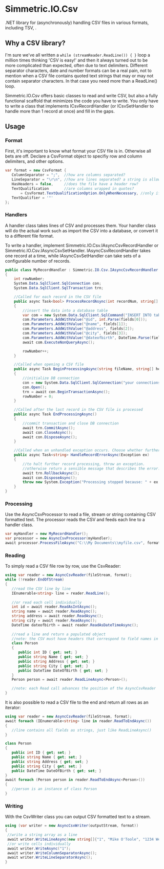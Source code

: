 # Simmetric.IO.Csv
.NET library for (asynchronously) handling CSV files in various formats, including TSV, .

## Why a CSV library?
I'm sure we've all written a `while (streamReader.ReadLine()) { }` loop a million times thinking 'CSV is easy!' and then it always turned out to be more complicated than expected, often due to text delimiters.
Different separator characters, date and number formats can be a real pain, not to mention when a CSV file contains quoted text strings that may or may not contain separator characters. In that case you need more than a ReadLine() loop.

Simmetric.IO.Csv offers basic classes to read and write CSV, but also a fully functional scaffold that minimizes the code you have to write. You only have to write a class that implements ICsvRecordHandler (or ICsvSetHandler to handle more than 1 record at once) and fill in the gaps.

## Usage
### Format
First, it's important to know what format your CSV file is in. Otherwise all bets are off. Declare a CsvFormat object to specifiy row and column delimiters, and other options.
```csharp
var format = new CsvFormat { 
   ColumnSeparator = ";",  //how are columns separated?
   LineSeparator = "\r\n", //how are lines separated? a string is allowed as input, but each character in the string separates a line on its own. this is so you can enter \r\n here
   HasHeaders = false,     //does the file have a header row?
   TextQualification       //are columns wrapped in quotes?
       = CsvFormat.TextQualificationOption.OnlyWhenNecessary, //only if a cell contains separator characters. choose this if there is no text qualification in your CSV file
   TextQualifier = '"' 
};
```

### Handlers
A handler class takes lines of CSV and processes them. Your handler class will do the actual work such as import the CSV into a database, or convert it to a different file format.

To write a handler, implement Simmetric.IO.Csv.IAsyncCsvRecordHandler or Simmetric.IO.Csv.IAsyncCsvSetHandler.
IAsyncCsvRecordHandler takes one record at a time, while IAsyncCsvSetHandler can take sets of a configurable number of records.

```csharp
public class MyRecordHandler : Simmetric.IO.Csv.IAsyncCsvRecordHandler
{
    int rowNumber;
    System.Data.SqlClient.SqlConnection con;
    System.Data.SqlClient.SqlTransaction trn;

    //Called for each record in the CSV file
    public async Task<bool> ProcessRecordAsync(int recordNum, string[] fields, out string message)
    {
        //insert the data into a database table
        var com = new System.Data.SqlClient.SqlCommand("INSERT INTO table (id, name, address, city, dateofbirth) VALUES (@id, @name, @address, @city, @dateofbirth", con);
        com.Parameters.AddWithValue("@id", int.Parse(fields[0]));
        com.Parameters.AddWithValue("@name", fields[1]);
        com.Parameters.AddWithValue("@address", fields[2]);
        com.Parameters.AddWithValue("@city", fields[3]);
        com.Parameters.AddWithValue("@dateofbirth", DateTime.Parse(fields[4]));
        await com.ExecuteNonQueryAsync();

        rowNumber++;
    }

    //Called when opening a CSV file
    public async Task BeginProcessingAsync(string fileName, string[] headers = null)
    {
        //initialize DB connection
        con = new System.Data.SqlClient.SqlConnection("your connectionstring here");
        con.Open();
        trn = await con.BeginTransactionAsync();
        rowNumber = 0;
    }

    //Called after the last record in the CSV file is processed
    public async Task EndProcessingAsync()
    {
        //commit transaction and close DB connection
        await trn.CommitAsync();
        await con.CloseAsync();
        await con.DisposeAsync();
    }

    //Called when an unhandled exception occurs. Choose whether further processing should happen.
    public async Task<string> HandleRecordErrorAsync(Exception ex)
    {
        //to halt further record processing, throw an exception.
        //otherwise return a sensible message that describes the error.
        await trn.RollbackAsync();
        await con.DisposeAsync();
        throw new System.Exception("Processing stopped because: " + ex.Message);
    }
}
```

### Processing
Use the AsyncCsvProcessor to read a file, stream or string containing CSV formatted text. The processor reads the CSV and feeds each line to a handler class.

```csharp
var myHandler = new MyRecordHandler();
var processor = new AsyncCsvProcessor(myHandler);
await processor.ProcessFileAsync("C:\\My Documents\\myfile.csv", format);
```

### Reading
To simply read a CSV file row by row, use the CsvReader:
```csharp
using var reader = new AsyncCsvReader(fileStream, format);
while (!reader.EndOfStream)
{
   //read the CSV line by line
   IEnumerable<string> line = reader.ReadLine();
   
   //or read each cell individually
   int id = await reader.ReadAsIntAsync();
   string name = await reader.ReadAsync();
   string address = await reader.ReadAsync();
   string city = await reader.ReadAsync();
   DateTime dateofbirth = await reader.ReadAsDateTimeAsync();
   
   //read a line and return a populated object
   //note: the CSV must have headers that correspond to field names in a class
   class Person 
   {
      public int ID { get; set; }
      public string Name { get; set; }
      public string Address { get; set; }
      public string City { get; set; }
      public DateTime DateOfBirth { get; set; }
   }
   Person person = await reader.ReadLineAsync<Person>();

   //note: each Read call advances the position of the AsyncCsvReader
}
```

It is also possible to read a CSV file to the end and return all rows as an iterator:
```csharp
using var reader = new AsyncCsvReader(fileStream, format);
await foreach (IEnumerable<string> line in reader.ReadToEndAsync())
{
   //line contains all fields as strings, just like ReadLineAsync()
}

class Person 
{
   public int ID { get; set; }
   public string Name { get; set; }
   public string Address { get; set; }
   public string City { get; set; }
   public DateTime DateOfBirth { get; set; }
}
await foreach (Person person in reader.ReadToEndAsync<Person>())
{
   //person is an instance of class Person
}
```

### Writing
With the CsvWriter class you can output CSV formatted text to a stream.
```csharp
using (var writer = new AsyncCsvWriter(outputStream, format))
{
 //write a string array as a line
 await writer.WriteLineAsync(new string[]{"1", "Mike O'Toole", "1234 West Street\r\n12345 Springfield NY", "Springfield", "1980-01-01"});
 //or write cells individually
 await writer.WriteAsync("1");
 await writer.WriteColumnSeparatorAsync();
 await writer.WriteLineSeparatorAsync();
}
```
